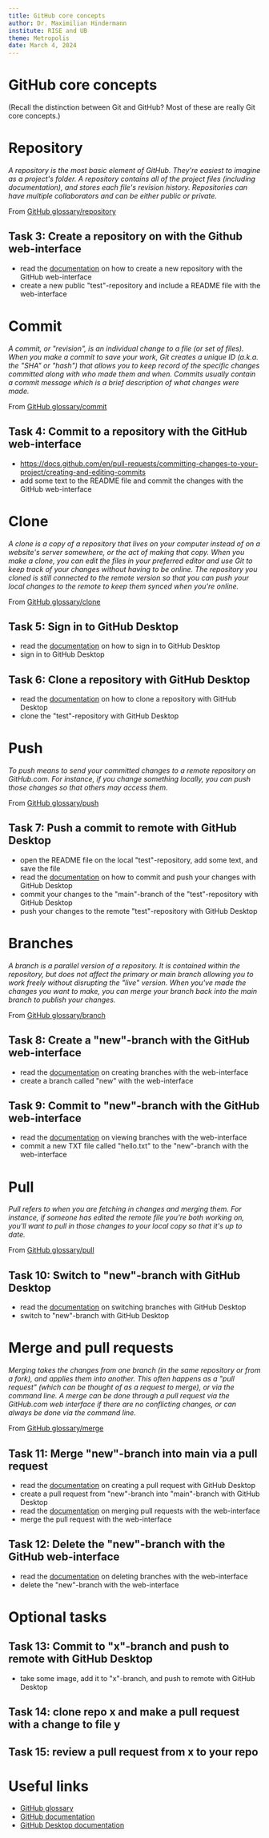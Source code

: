 ```yaml
---
title: GitHub core concepts
author: Dr. Maximilian Hindermann
institute: RISE and UB
theme: Metropolis
date: March 4, 2024
---
```


# GitHub core concepts

(Recall the distinction between Git and GitHub? Most of these are really Git core concepts.)

# Repository

_A repository is the most basic element of GitHub. They're easiest to imagine as a project's folder. A repository contains all of the project files (including documentation), and stores each file's revision history. Repositories can have multiple collaborators and can be either public or private._

From [GitHub glossary/repository](https://docs.github.com/en/get-started/learning-about-github/github-glossary#repository)

## Task 3: Create a repository on with the Github web-interface

- read the [documentation](https://docs.github.com/en/desktop/adding-and-cloning-repositories/cloning-and-forking-repositories-from-github-desktop#cloning-a-repository) on how to create a new repository with the GitHub web-interface
- create a new public "test"-repository and include a README file with the web-interface

# Commit

_A commit, or "revision", is an individual change to a file (or set of files). When you make a commit to save your work, Git creates a unique ID (a.k.a. the "SHA" or "hash") that allows you to keep record of the specific changes committed along with who made them and when. Commits usually contain a commit message which is a brief description of what changes were made._

From [GitHub glossary/commit](https://docs.github.com/en/get-started/learning-about-github/github-glossary#commit)

## Task 4: Commit to a repository with the GitHub web-interface
- https://docs.github.com/en/pull-requests/committing-changes-to-your-project/creating-and-editing-commits
- add some text to the README file and commit the changes with the GitHub web-interface

# Clone

_A clone is a copy of a repository that lives on your computer instead of on a website's server somewhere, or the act of making that copy. When you make a clone, you can edit the files in your preferred editor and use Git to keep track of your changes without having to be online. The repository you cloned is still connected to the remote version so that you can push your local changes to the remote to keep them synced when you're online._

From [GitHub glossary/clone](https://docs.github.com/en/get-started/learning-about-github/github-glossary#clone)

## Task 5: Sign in to GitHub Desktop
- read the [documentation](https://docs.github.com/en/desktop/adding-and-cloning-repositories/cloning-and-forking-repositories-from-github-desktop#cloning-a-repository) on how to sign in to GitHub Desktop
- sign in to GitHub Desktop

## Task 6: Clone a repository with GitHub Desktop
- read the [documentation](https://docs.github.com/en/desktop/adding-and-cloning-repositories/cloning-and-forking-repositories-from-github-desktop#cloning-a-repository) on how to clone a repository with GitHub Desktop
- clone the "test"-repository with GitHub Desktop

# Push

_To push means to send your committed changes to a remote repository on GitHub.com. For instance, if you change something locally, you can push those changes so that others may access them._

From [GitHub glossary/push](https://docs.github.com/en/get-started/learning-about-github/github-glossary#push)

## Task 7: Push a commit to remote with GitHub Desktop
- open the README file on the local "test"-repository, add some text, and save the file
- read the [documentation](https://docs.github.com/en/desktop/making-changes-in-a-branch/committing-and-reviewing-changes-to-your-project-in-github-desktop#write-a-commit-message-and-push-your-changes) on how to commit and push your changes with GitHub Desktop
- commit your changes to the "main"-branch of the "test"-repository with GitHub Desktop
- push your changes to the remote "test"-repository with GitHub Desktop

# Branches

_A branch is a parallel version of a repository. It is contained within the repository, but does not affect the primary or main branch allowing you to work freely without disrupting the "live" version. When you've made the changes you want to make, you can merge your branch back into the main branch to publish your changes._

From [GitHub glossary/branch](https://docs.github.com/en/get-started/learning-about-github/github-glossary#branch)

## Task 8: Create a "new"-branch with the GitHub web-interface
- read the [documentation](https://docs.github.com/en/pull-requests/collaborating-with-pull-requests/proposing-changes-to-your-work-with-pull-requests/creating-and-deleting-branches-within-your-repository#creating-a-branch) on creating branches with the web-interface
- create a branch called "new" with the web-interface

## Task 9: Commit to "new"-branch with the GitHub web-interface
- read the [documentation](https://docs.github.com/en/repositories/configuring-branches-and-merges-in-your-repository/managing-branches-in-your-repository/viewing-branches-in-your-repository) on viewing branches with the web-interface
- commit a new TXT file called "hello.txt" to the "new"-branch with the web-interface

# Pull

_Pull refers to when you are fetching in changes and merging them. For instance, if someone has edited the remote file you're both working on, you'll want to pull in those changes to your local copy so that it's up to date._

From [GitHub glossary/pull](https://docs.github.com/en/get-started/learning-about-github/github-glossary#pull)

## Task 10: Switch to "new"-branch with GitHub Desktop
- read the [documentation](https://docs.github.com/en/desktop/making-changes-in-a-branch/managing-branches-in-github-desktop#switching-between-branches) on switching branches with GitHub Desktop
- switch to "new"-branch with GitHub Desktop

# Merge and pull requests

_Merging takes the changes from one branch (in the same repository or from a fork), and applies them into another. This often happens as a "pull request" (which can be thought of as a request to merge), or via the command line. A merge can be done through a pull request via the GitHub.com web interface if there are no conflicting changes, or can always be done via the command line._

From [GitHub glossary/merge](https://docs.github.com/en/get-started/learning-about-github/github-glossary#merge)

## Task 11: Merge "new"-branch into main via a pull request
- read the [documentation](https://docs.github.com/en/desktop/working-with-your-remote-repository-on-github-or-github-enterprise/creating-an-issue-or-pull-request-from-github-desktop#creating-a-pull-request) on creating a pull request with GitHub Desktop
- create a pull request from "new"-branch into "main"-branch with GitHub Desktop
- read the [documentation](https://docs.github.com/en/pull-requests/collaborating-with-pull-requests/incorporating-changes-from-a-pull-request/merging-a-pull-request#merging-a-pull-request) on merging pull requests with the web-interface
- merge the pull request with the web-interface

## Task 12: Delete the "new"-branch with the GitHub web-interface
- read the [documentation](https://docs.github.com/en/repositories/configuring-branches-and-merges-in-your-repository/managing-branches-in-your-repository/deleting-and-restoring-branches-in-a-pull-request#deleting-a-branch-used-for-a-pull-request) on deleting branches with the web-interface
- delete the "new"-branch with the web-interface

# Optional tasks

## Task 13: Commit to "x"-branch and push to remote with GitHub Desktop 
- take some image, add it to "x"-branch, and push to remote with GitHub Desktop 

## Task 14: clone repo x and make a pull request with a change to file y

## Task 15: review a pull request from x to your repo

# Useful links

- [GitHub glossary](https://docs.github.com/en/get-started/learning-about-github/github-glossary#commit)
- [GitHub documentation](https://docs.github.com)
- [GitHub Desktop documentation](https://docs.github.com/en/desktop)
